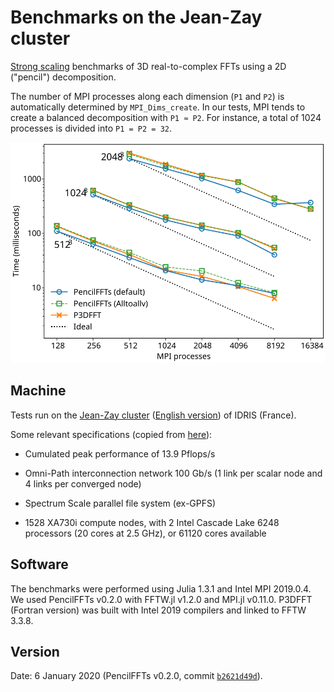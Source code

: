 # Benchmarks on the Jean-Zay cluster

[Strong
scaling](https://en.wikipedia.org/wiki/Scalability#Weak_versus_strong_scaling)
benchmarks of 3D real-to-complex FFTs using a 2D ("pencil") decomposition.

The number of MPI processes along each dimension (`P1` and `P2`) is
automatically determined by `MPI_Dims_create`.
In our tests, MPI tends to create a balanced decomposition with `P1 ≈ P2`.
For instance, a total of 1024 processes is divided into `P1 = P2 = 32`.

![Strong scaling of PencilFFTs](timing_comparison.svg)

## Machine

Tests run on the [Jean-Zay cluster](http://www.idris.fr/jean-zay/jean-zay-presentation.html)
([English version](http://www.idris.fr/eng/jean-zay/cpu/jean-zay-cpu-hw-eng.html)) of
IDRIS (France).

Some relevant specifications (copied from
[here](http://www.idris.fr/eng/jean-zay/cpu/jean-zay-cpu-hw-eng.html)):

- Cumulated peak performance of 13.9 Pflops/s

- Omni-Path interconnection network 100 Gb/s (1 link per scalar node and
  4 links per converged node)

- Spectrum Scale parallel file system (ex-GPFS)

- 1528 XA730i compute nodes, with 2 Intel Cascade Lake 6248 processors (20
  cores at 2.5 GHz), or 61120 cores available

## Software

The benchmarks were performed using Julia 1.3.1 and Intel MPI 2019.0.4.
We used PencilFFTs v0.2.0 with FFTW.jl v1.2.0 and MPI.jl v0.11.0.
P3DFFT (Fortran version) was built with Intel 2019 compilers and linked to FFTW
3.3.8.

## Version

Date: 6 January 2020 (PencilFFTs v0.2.0, commit
[`b2621d49d`](https://github.com/jipolanco/PencilFFTs.jl/commit/b2621d49dcc95992f05896e943612d4dbdd7924e)).
